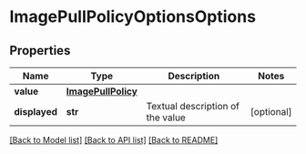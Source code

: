 # ImagePullPolicyOptionsOptions

## Properties
Name | Type | Description | Notes
------------ | ------------- | ------------- | -------------
**value** | [**ImagePullPolicy**](ImagePullPolicy.md) |  | 
**displayed** | **str** | Textual description of the value | [optional] 

[[Back to Model list]](../README.md#documentation-for-models) [[Back to API list]](../README.md#documentation-for-api-endpoints) [[Back to README]](../README.md)

